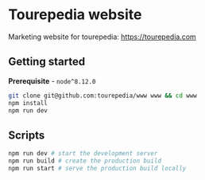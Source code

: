 # Tourepedia website

Marketing website for tourepedia: https://tourepedia.com

## Getting started

**Prerequisite** - `node^8.12.0`

```bash
git clone git@github.com:tourepedia/www www && cd www
npm install
npm run dev
```

## Scripts

```bash
npm run dev # start the development server
npm run build # create the production build
npm run start # serve the production build locally
```
